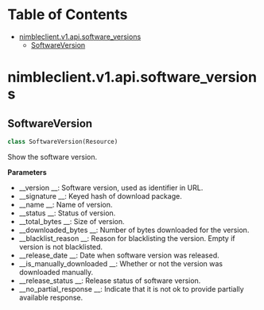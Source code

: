 # Table of Contents

* [nimbleclient.v1.api.software\_versions](#nimbleclient.v1.api.software_versions)
  * [SoftwareVersion](#nimbleclient.v1.api.software_versions.SoftwareVersion)

<a name="nimbleclient.v1.api.software_versions"></a>
# nimbleclient.v1.api.software\_versions

<a name="nimbleclient.v1.api.software_versions.SoftwareVersion"></a>
## SoftwareVersion

```python
class SoftwareVersion(Resource)
```

Show the software version.

__Parameters__

- __version                __: Software version, used as identifier in URL.
- __signature              __: Keyed hash of download package.
- __name                   __: Name of version.
- __status                 __: Status of version.
- __total_bytes            __: Size of version.
- __downloaded_bytes       __: Number of bytes downloaded for the version.
- __blacklist_reason       __: Reason for blacklisting the version. Empty if version is not blacklisted.
- __release_date           __: Date when software version was released.
- __is_manually_downloaded __: Whether or not the version was downloaded manually.
- __release_status         __: Release status of software version.
- __no_partial_response    __: Indicate that it is not ok to provide partially available response.

